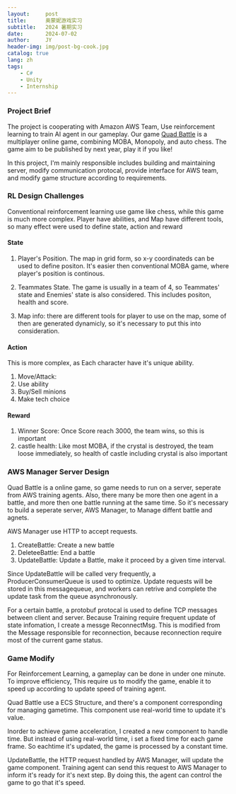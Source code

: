 ```yaml
---
layout:     post
title:      奥蒙妮游戏实习
subtitle:   2024 暑期实习
date:       2024-07-02
author:     JY
header-img: img/post-bg-cook.jpg
catalog: true
lang: zh
tags:
    - C#
    - Unity
    - Internship
---
```



### Project Brief

The project is cooperating with Amazon AWS Team, Use reinforcement learning to train AI agent in our gameplay. Our game [Quad Battle](https://store.steampowered.com/app/2525990/Quad_Battle/) is a multiplayer online game, combining MOBA, Monopoly, and auto chess. The game aim to be published by next year, play it if you like!

In this project, I'm mainly responsible includes building and maintaining server, modify communication protocal, provide interface for AWS team, and modify game structure according to requirements.

### RL Design Challenges

Conventional reinforcement learning use game like chess, while this game is much more complex. Player have abilities, and Map have different tools, so many effect were used to define state, action and reward

#### State
1. Player's Position. The map in grid form, so x-y coordinateds can be used to define positon. It's easier then conventional MOBA game, where player's position is continous.

2. Teammates State. The game is usually in a team of 4, so Teammates' state and Enemies' state is also considered. This includes positon, health and score.

3. Map info: there are different tools for player to use on the map, some of then are generated dynamicly, so it's necessary to put this into consideration.

#### Action
This is more complex, as Each character have it's unique ability.

1. Move/Attack:
2. Use ability
3. Buy/Sell minions
4. Make tech choice

#### Reward

1. Winner Score: Once Score reach 3000, the team wins, so this is important
2. castle health: Like most MOBA, if the crystal is destroyed, the team loose immediately, so health of castle including crystal is also important



### AWS Manager Server Design
Quad Battle is a online game, so game needs to run on a server, seperate from AWS training agents. Also, there many be more then one agent in a battle, and more then one battle running at the same time. So it's necessary to build a seperate server, AWS Manager, to Manage diffent battle and agnets.

AWS Manager use HTTP to accept requests.
1. CreateBattle: Create a new battle
2. DeleteeBattle: End a battle
3. UpdateBattle: Update a Battle, make it proceed by a given time interval. 

Since UpdateBattle will be called very frequently, a ProducerConsumerQueue is used to optimize. Update requests will be stored in this messagequeue, and workers can retrive and complete the update task from the queue asynchronously.

For a certain battle, a protobuf protocal is used to define TCP messages between client and server.
Because Training require frequent update of state infomation, I create a messge ReconnectMsg. This is modified from the Message responsible for reconnection, because reconnection require most of the current game status.

### Game Modify
For Reinforcement Learning, a gameplay can be done in under one minute. To improve efficiency, This require us to modify the game, enable it to speed up according to update speed of training agent.


Quad Battle use a ECS Structure, and there's a component corresponding for managing gametime. This component use real-world time to update it's value.


Inorder to achieve game acceleration, I created a new component to handle time. But instead of using real-world time, i set a fixed time for each game frame. So eachtime it's updated, the game is processed by a constant time.

UpdateBattle, the HTTP request handled by AWS Manager, will update the game component. Training agent can send this request to AWS Manager to inform it's ready for it's next step. By doing this, the agent can control the game to go that it's speed.
